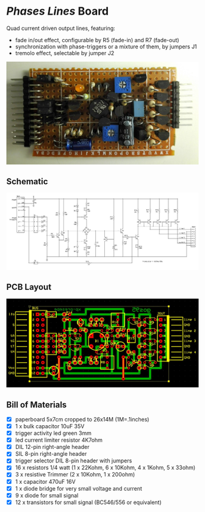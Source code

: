 # *Phases Lines* Board
Quad current driven output lines, featuring:
- fade in/out effect, configurable by R5 (fade-in) and R7 (fade-out)
- synchronization with phase-triggers or a mixture of them, by jumpers J1
- tremolo effect, selectable by jumper J2

![board-built](presepe-phases-lines-board_built.jpg)


## Schematic
![board-schematic](presepe-phases-lines-board_sch.jpg)


## PCB Layout
![board-pcb](presepe-phases-lines-board_pcb.jpg)


## Bill of Materials
- [x] paperboard 5x7cm cropped to 26x14M (1M=.1inches)
- [x] 1 x bulk capacitor 10uF 35V
- [x] trigger activity led green 3mm
- [x] led current limiter resistor 4K7ohm
- [x] DIL 12-pin right-angle header
- [x] SIL 8-pin right-angle header
- [x] trigger selector DIL 8-pin header with jumpers
- [x] 16 x resistors 1/4 watt (1 x 22Kohm, 6 x 10Kohm, 4 x 1Kohm, 5 x 33ohm)
- [x] 3 x resistive Trimmer (2 x 10Kohm, 1 x 200ohm)
- [x] 1 x capacitor 470uF 16V
- [x] 1 x diode bridge for very small voltage and current
- [x] 9 x diode for small signal
- [x] 12 x transistors for small signal (BC546/556 or equivalent)